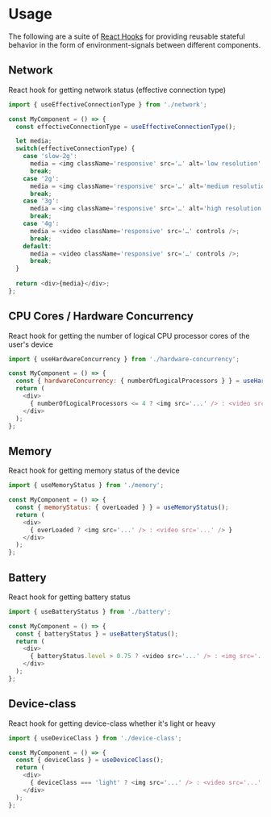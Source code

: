 # Usage

The following are a suite of [React Hooks](https://reactjs.org/docs/hooks-overview.html) for providing reusable stateful behavior in the form of environment-signals between different components.

## Network
React hook for getting network status (effective connection type)

```js
import { useEffectiveConnectionType } from './network';

const MyComponent = () => {
  const effectiveConnectionType = useEffectiveConnectionType();

  let media;
  switch(effectiveConnectionType) {
    case 'slow-2g':
      media = <img className='responsive' src='…' alt='low resolution' />;
      break;
    case '2g':
      media = <img className='responsive' src='…' alt='medium resolution' />;
      break;
    case '3g':
      media = <img className='responsive' src='…' alt='high resolution' />;
      break;
    case '4g':
      media = <video className='responsive' src='…' controls />;
      break;
    default:
      media = <video className='responsive' src='…' controls />;
      break;
  }
  
  return <div>{media}</div>;
};
```

## CPU Cores / Hardware Concurrency
React hook for getting the number of logical CPU processor cores of the user's device

```js
import { useHardwareConcurrency } from './hardware-concurrency';

const MyComponent = () => {
  const { hardwareConcurrency: { numberOfLogicalProcessors } } = useHardwareConcurrency();
  return (
    <div>
      { numberOfLogicalProcessors <= 4 ? <img src='...' /> : <video src='...' /> }
    </div>
  );
};
```

## Memory
React hook for getting memory status of the device

```js
import { useMemoryStatus } from './memory';

const MyComponent = () => {
  const { memoryStatus: { overLoaded } } = useMemoryStatus();
  return (
    <div>
      { overLoaded ? <img src='...' /> : <video src='...' /> }
    </div>
  );
};
```

## Battery
React hook for getting battery status

```js
import { useBatteryStatus } from './battery';

const MyComponent = () => {
  const { batteryStatus } = useBatteryStatus();
  return (
    <div>
      { batteryStatus.level > 0.75 ? <video src='...' /> : <img src='...' /> }
    </div>
  );
};
```

## Device-class
React hook for getting device-class whether it's light or heavy

```js
import { useDeviceClass } from './device-class';

const MyComponent = () => {
  const { deviceClass } = useDeviceClass();
  return (
    <div>
      { deviceClass === 'light' ? <img src='...' /> : <video src='...' /> }
    </div>
  );
};
```